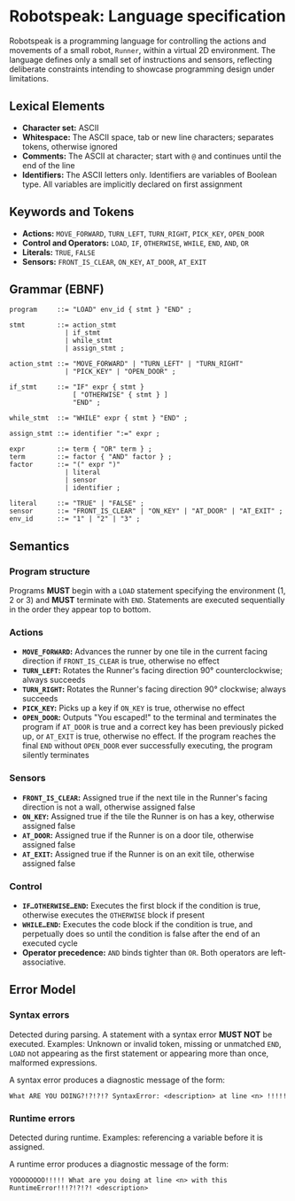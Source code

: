 # Robotspeak: Language specification

Robotspeak is a programming language for controlling the actions and movements of a small robot, `Runner`, within a virtual 2D environment. The language defines only a small set of instructions and sensors, reflecting deliberate constraints intending to showcase programming design under limitations.

## Lexical Elements

- **Character set:** ASCII
- **Whitespace:** The ASCII space, tab or new line characters; separates tokens, otherwise ignored
- **Comments:** The ASCII at character; start with `@` and continues until the end of the line
- **Identifiers:** The ASCII letters only. Identifiers are variables of Boolean type. All variables are implicitly declared on first assignment

## Keywords and Tokens

- **Actions:** `MOVE_FORWARD`, `TURN_LEFT`, `TURN_RIGHT`, `PICK_KEY`, `OPEN_DOOR`
- **Control and Operators:** `LOAD`, `IF`, `OTHERWISE`, `WHILE`, `END`, `AND`, `OR`
- **Literals:** `TRUE`, `FALSE`
- **Sensors:** `FRONT_IS_CLEAR`, `ON_KEY`, `AT_DOOR`, `AT_EXIT`

## Grammar (EBNF)

```ebnf
program     ::= "LOAD" env_id { stmt } "END" ;

stmt        ::= action_stmt
              | if_stmt
              | while_stmt
              | assign_stmt ;

action_stmt ::= "MOVE_FORWARD" | "TURN_LEFT" | "TURN_RIGHT"
              | "PICK_KEY" | "OPEN_DOOR" ;

if_stmt     ::= "IF" expr { stmt }
                [ "OTHERWISE" { stmt } ]
                "END" ;

while_stmt  ::= "WHILE" expr { stmt } "END" ;

assign_stmt ::= identifier ":=" expr ;

expr        ::= term { "OR" term } ;
term        ::= factor { "AND" factor } ;
factor      ::= "(" expr ")"
              | literal
              | sensor
              | identifier ;

literal     ::= "TRUE" | "FALSE" ;
sensor      ::= "FRONT_IS_CLEAR" | "ON_KEY" | "AT_DOOR" | "AT_EXIT" ;
env_id      ::= "1" | "2" | "3" ;
```

## Semantics

### Program structure

Programs **MUST** begin with a `LOAD` statement specifying the environment (1, 2 or 3) and **MUST** terminate with `END`. Statements are executed sequentially in the order they appear top to bottom.

### Actions

- **`MOVE_FORWARD`:** Advances the runner by one tile in the current facing direction if `FRONT_IS_CLEAR` is true, otherwise no effect
- **`TURN_LEFT`:** Rotates the Runner's facing direction 90° counterclockwise; always succeeds
- **`TURN_RIGHT`:** Rotates the Runner's facing direction 90° clockwise; always succeeds
- **`PICK_KEY`:** Picks up a key if `ON_KEY` is true, otherwise no effect
- **`OPEN_DOOR`:** Outputs "You escaped!" to the terminal and terminates the program if `AT_DOOR` is true and a correct key has been previously picked up, or `AT_EXIT` is true, otherwise no effect. If the program reaches the final `END` without `OPEN_DOOR` ever successfully executing, the program silently terminates

### Sensors

- **`FRONT_IS_CLEAR`:** Assigned true if the next tile in the Runner's facing direction is not a wall, otherwise assigned false
- **`ON_KEY`:** Assigned true if the tile the Runner is on has a key, otherwise assigned false
- **`AT_DOOR`:** Assigned true if the Runner is on a door tile, otherwise assigned false
- **`AT_EXIT`:** Assigned true if the Runner is on an exit tile, otherwise assigned false

### Control

- **`IF…OTHERWISE…END`:** Executes the first block if the condition is true, otherwise executes the `OTHERWISE` block if present
- **`WHILE…END`:** Executes the code block if the condition is true, and perpetually does so until the condition is false after the end of an executed cycle
- **Operator precedence:** `AND` binds tighter than `OR`. Both operators are left-associative.

## Error Model

### Syntax errors

Detected during parsing. A statement with a syntax error **MUST NOT** be executed. Examples: Unknown or invalid token, missing or unmatched `END`, `LOAD` not appearing as the first statement or appearing more than once, malformed expressions.

A syntax error produces a diagnostic message of the form:
```
What ARE YOU DOING?!?!?!? SyntaxError: <description> at line <n> !!!!!
```

### Runtime errors

Detected during runtime. Examples: referencing a variable before it is assigned.

A runtime error produces a diagnostic message of the form:
```
YOOOOOOOO!!!!! What are you doing at line <n> with this RuntimeError!!!?!?!?! <description>
```